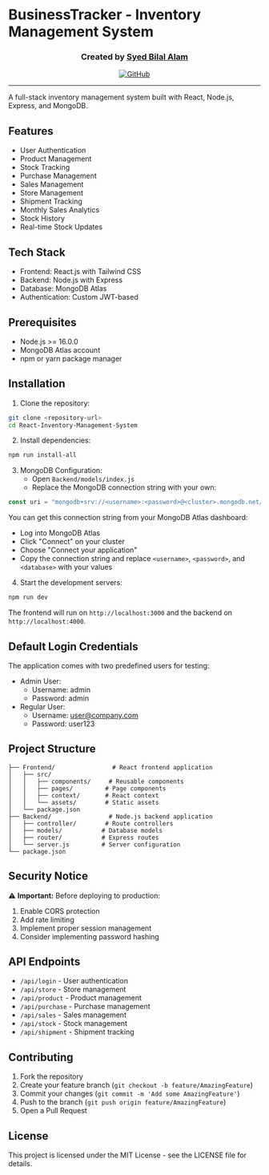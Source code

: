 # BusinessTracker - Inventory Management System

<div align="center">
  
### Created by [Syed Bilal Alam](https://github.com/syedbilalalam1)
[![GitHub](https://img.shields.io/badge/GitHub-Follow%20@syedbilalalam1-black?style=for-the-badge&logo=github)](https://github.com/syedbilalalam1)

</div>

---

A full-stack inventory management system built with React, Node.js, Express, and MongoDB.

## Features

- User Authentication
- Product Management
- Stock Tracking
- Purchase Management
- Sales Management
- Store Management
- Shipment Tracking
- Monthly Sales Analytics
- Stock History
- Real-time Stock Updates

## Tech Stack

- Frontend: React.js with Tailwind CSS
- Backend: Node.js with Express
- Database: MongoDB Atlas
- Authentication: Custom JWT-based

## Prerequisites

- Node.js >= 16.0.0
- MongoDB Atlas account
- npm or yarn package manager

## Installation

1. Clone the repository:
```bash
git clone <repository-url>
cd React-Inventory-Management-System
```

2. Install dependencies:
```bash
npm run install-all
```

3. MongoDB Configuration:
   - Open `Backend/models/index.js`
   - Replace the MongoDB connection string with your own:
```javascript
const uri = "mongodb+srv://<username>:<password>@<cluster>.mongodb.net/<database>?retryWrites=true&w=majority";
```
   You can get this connection string from your MongoDB Atlas dashboard:
   - Log into MongoDB Atlas
   - Click "Connect" on your cluster
   - Choose "Connect your application"
   - Copy the connection string and replace `<username>`, `<password>`, and `<database>` with your values

4. Start the development servers:
```bash
npm run dev
```

The frontend will run on `http://localhost:3000` and the backend on `http://localhost:4000`.

## Default Login Credentials

The application comes with two predefined users for testing:
- Admin User:
  - Username: admin
  - Password: admin
- Regular User:
  - Username: user@company.com
  - Password: user123

## Project Structure

```
├── Frontend/                # React frontend application
│   ├── src/
│   │   ├── components/     # Reusable components
│   │   ├── pages/         # Page components
│   │   ├── context/       # React context
│   │   └── assets/        # Static assets
│   └── package.json
├── Backend/                # Node.js backend application
│   ├── controller/        # Route controllers
│   ├── models/           # Database models
│   ├── router/           # Express routes
│   └── server.js         # Server configuration
└── package.json
```

## Security Notice

⚠️ **Important:** Before deploying to production:
1. Enable CORS protection
2. Add rate limiting
3. Implement proper session management
4. Consider implementing password hashing

## API Endpoints

- `/api/login` - User authentication
- `/api/store` - Store management
- `/api/product` - Product management
- `/api/purchase` - Purchase management
- `/api/sales` - Sales management
- `/api/stock` - Stock management
- `/api/shipment` - Shipment tracking

## Contributing

1. Fork the repository
2. Create your feature branch (`git checkout -b feature/AmazingFeature`)
3. Commit your changes (`git commit -m 'Add some AmazingFeature'`)
4. Push to the branch (`git push origin feature/AmazingFeature`)
5. Open a Pull Request

## License

This project is licensed under the MIT License - see the LICENSE file for details. 
